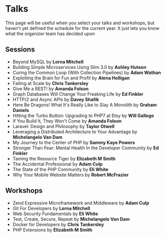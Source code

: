 
# Talks

This page will be useful when you select your talks and workshops, but haven't yet defined the schedule for the current year. It just lets you know what the organizer team has decided upon

## Sessions

* Beyond MySQL by **Lorna Mitchell**
* Building Simple Microservices Using Slim 3.0 by **Ashley Hutson**
* Curing the Common Loop (With Collection Pipelines) by **Adam Wathan**
* Exploiting the Brain for Fun and Profit by **Alena Holligan**
* Failing at Scale by **Chris Tankersley**
* Give Me a REST! by **Amanda Folson**
* Graph Databases Will Change Your Freaking Life by **Ed Finkler**
* HTTP/2 and Async APIs by **Davey Shafik**
* Here Be Dragons! What It's Really Like to Slay A Monolith by **Graham Daniels**
* Hitting the Turbo Button: Upgrading to PHP7 at Etsy by **Will Gallego**
* If You Build It, They Won't Come by **Amanda Folson**
* Laravel: Design and Philosophy by **Taylor Otwell**
* Leveraging a Distributed Architecture to Your Advantage by **Michelangelo Van Dam**
* My Journey to the Center of PHP by **Sammy Kaye Powers**
* Stronger Than Fear: Mental Health In the Developer Community by **Ed Finkler**
* Taming the Resource Tiger by **Elizabeth M Smith**
* The Accidental Professional by **Adam Culp**
* The State of the PHP Community by **Eli White**
* Why Your Mobile Website Matters by **Robert McFrazier**


## Workshops

* Zend Expressive Microframework and Middleware by **Adam Culp**
* Git For Developers by **Lorna Mitchell**
* Web Security Fundamentals by **Eli White**
* Test, Create, Secure, Repeat by **Michelangelo Van Dam**
* Docker for Developers by **Chris Tankersley**
* PHP Extensions by **Elizabeth M Smith** 


